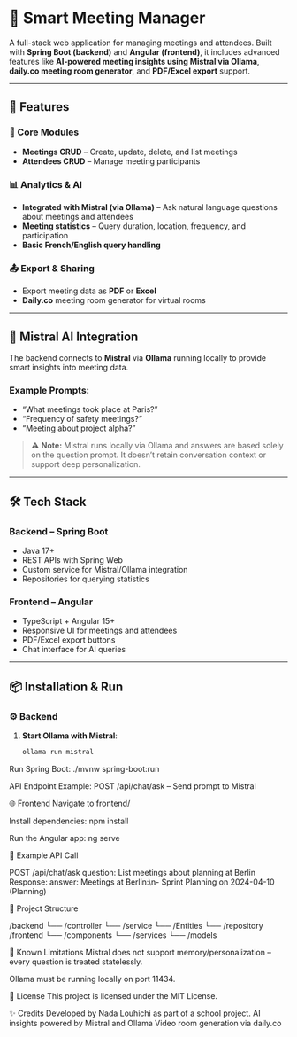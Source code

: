 # 🧠 Smart Meeting Manager

A full-stack web application for managing meetings and attendees. Built with **Spring Boot (backend)** and **Angular (frontend)**, it includes advanced features like **AI-powered meeting insights using Mistral via Ollama**, **daily.co meeting room generator**, and **PDF/Excel export** support.

---

## 🚀 Features

### 📅 Core Modules
- **Meetings CRUD** – Create, update, delete, and list meetings
- **Attendees CRUD** – Manage meeting participants

### 📊 Analytics & AI
- **Integrated with Mistral (via Ollama)** – Ask natural language questions about meetings and attendees
- **Meeting statistics** – Query duration, location, frequency, and participation
- **Basic French/English query handling**

### 📤 Export & Sharing
- Export meeting data as **PDF** or **Excel**
- **Daily.co** meeting room generator for virtual rooms

---

## 🧠 Mistral AI Integration

The backend connects to **Mistral** via **Ollama** running locally to provide smart insights into meeting data.

### Example Prompts:
- “What meetings took place at Paris?”
- “Frequency of safety meetings?”
- “Meeting about project alpha?”

> ⚠️ **Note:** Mistral runs locally via Ollama and answers are based solely on the question prompt. It doesn’t retain conversation context or support deep personalization.

---

## 🛠️ Tech Stack

### Backend – Spring Boot
- Java 17+
- REST APIs with Spring Web
- Custom service for Mistral/Ollama integration
- Repositories for querying statistics

### Frontend – Angular
- TypeScript + Angular 15+
- Responsive UI for meetings and attendees
- PDF/Excel export buttons
- Chat interface for AI queries

---

## 📦 Installation & Run

### ⚙️ Backend

1. **Start Ollama with Mistral**:
   ```bash
   ollama run mistral
   
Run Spring Boot:
./mvnw spring-boot:run

API Endpoint Example:
POST /api/chat/ask – Send prompt to Mistral

🌐 Frontend
Navigate to frontend/

Install dependencies:
npm install

Run the Angular app:
ng serve

🧪 Example API Call

POST /api/chat/ask
question: List meetings about planning at Berlin
Response:
answer: Meetings at Berlin:\n- Sprint Planning on 2024-04-10 (Planning)

📁 Project Structure

/backend
  └── /controller
  └── /service
  └── /Entities
  └── /repository
/frontend
  └── /components
  └── /services
  └── /models
  
📌 Known Limitations
Mistral does not support memory/personalization – every question is treated statelessly.

Ollama must be running locally on port 11434.

📄 License
This project is licensed under the MIT License.

✨ Credits
Developed by Nada Louhichi as part of a school project.
AI insights powered by Mistral and Ollama
Video room generation via daily.co

